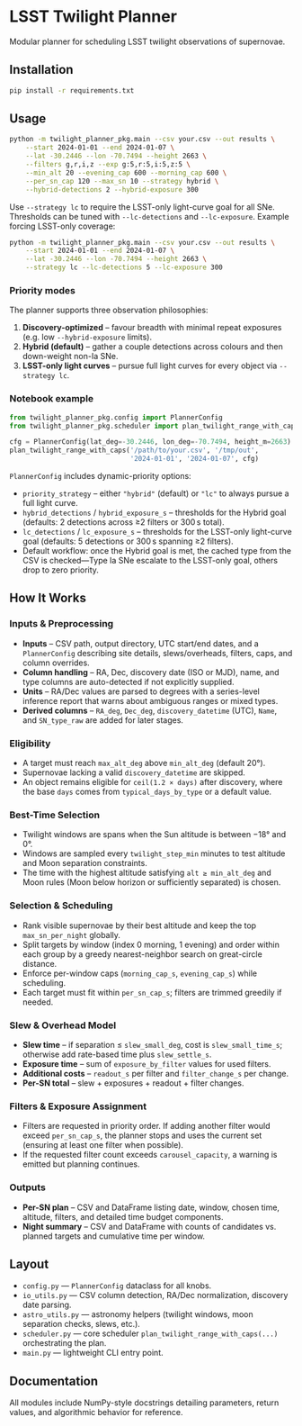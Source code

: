 # LSST Twilight Planner

Modular planner for scheduling LSST twilight observations of supernovae.

## Installation

```bash
pip install -r requirements.txt
```

## Usage

```bash
python -m twilight_planner_pkg.main --csv your.csv --out results \
    --start 2024-01-01 --end 2024-01-07 \
    --lat -30.2446 --lon -70.7494 --height 2663 \
    --filters g,r,i,z --exp g:5,r:5,i:5,z:5 \
    --min_alt 20 --evening_cap 600 --morning_cap 600 \
    --per_sn_cap 120 --max_sn 10 --strategy hybrid \
    --hybrid-detections 2 --hybrid-exposure 300
```

Use `--strategy lc` to require the LSST-only light-curve goal for all SNe.
Thresholds can be tuned with `--lc-detections` and `--lc-exposure`.
Example forcing LSST-only coverage:

```bash
python -m twilight_planner_pkg.main --csv your.csv --out results \
    --start 2024-01-01 --end 2024-01-07 \
    --lat -30.2446 --lon -70.7494 --height 2663 \
    --strategy lc --lc-detections 5 --lc-exposure 300
```

### Priority modes

The planner supports three observation philosophies:

1. **Discovery-optimized** – favour breadth with minimal repeat exposures
   (e.g. low `--hybrid-exposure` limits).
2. **Hybrid (default)** – gather a couple detections across colours and then
   down-weight non-Ia SNe.
3. **LSST-only light curves** – pursue full light curves for every object via
   `--strategy lc`.

### Notebook example

```python
from twilight_planner_pkg.config import PlannerConfig
from twilight_planner_pkg.scheduler import plan_twilight_range_with_caps

cfg = PlannerConfig(lat_deg=-30.2446, lon_deg=-70.7494, height_m=2663)
plan_twilight_range_with_caps('/path/to/your.csv', '/tmp/out',
                              '2024-01-01', '2024-01-07', cfg)
```

`PlannerConfig` includes dynamic-priority options:

* `priority_strategy` – either `"hybrid"` (default) or `"lc"` to always pursue
  a full light curve.
* `hybrid_detections` / `hybrid_exposure_s` – thresholds for the Hybrid goal
  (defaults: 2 detections across ≥2 filters or 300 s total).
* `lc_detections` / `lc_exposure_s` – thresholds for the LSST-only light-curve
  goal (defaults: 5 detections or 300 s spanning ≥2 filters).
* Default workflow: once the Hybrid goal is met, the cached type from the CSV
  is checked—Type Ia SNe escalate to the LSST-only goal, others drop to zero
  priority.

## How It Works

### Inputs & Preprocessing

* **Inputs** – CSV path, output directory, UTC start/end dates, and a
  `PlannerConfig` describing site details, slews/overheads, filters, caps, and
  column overrides.
* **Column handling** – RA, Dec, discovery date (ISO or MJD), name, and type
  columns are auto-detected if not explicitly supplied.
* **Units** – RA/Dec values are parsed to degrees with a series-level inference
  report that warns about ambiguous ranges or mixed types.
* **Derived columns** – `RA_deg`, `Dec_deg`, `discovery_datetime` (UTC),
  `Name`, and `SN_type_raw` are added for later stages.

### Eligibility

* A target must reach `max_alt_deg` above `min_alt_deg` (default 20°).
* Supernovae lacking a valid `discovery_datetime` are skipped.
* An object remains eligible for `ceil(1.2 × days)` after discovery, where the
  base `days` comes from `typical_days_by_type` or a default value.

### Best-Time Selection

* Twilight windows are spans when the Sun altitude is between −18° and 0°.
* Windows are sampled every `twilight_step_min` minutes to test altitude and
  Moon separation constraints.
* The time with the highest altitude satisfying `alt ≥ min_alt_deg` and Moon
  rules (Moon below horizon or sufficiently separated) is chosen.

### Selection & Scheduling

* Rank visible supernovae by their best altitude and keep the top
  `max_sn_per_night` globally.
* Split targets by window (index 0 morning, 1 evening) and order within each
  group by a greedy nearest-neighbor search on great-circle distance.
* Enforce per-window caps (`morning_cap_s`, `evening_cap_s`) while scheduling.
* Each target must fit within `per_sn_cap_s`; filters are trimmed greedily if
  needed.

### Slew & Overhead Model

* **Slew time** – if separation ≤ `slew_small_deg`, cost is `slew_small_time_s`;
  otherwise add rate-based time plus `slew_settle_s`.
* **Exposure time** – sum of `exposure_by_filter` values for used filters.
* **Additional costs** – `readout_s` per filter and `filter_change_s` per change.
* **Per-SN total** – slew + exposures + readout + filter changes.

### Filters & Exposure Assignment

* Filters are requested in priority order. If adding another filter would exceed
  `per_sn_cap_s`, the planner stops and uses the current set (ensuring at least
  one filter when possible).
* If the requested filter count exceeds `carousel_capacity`, a warning is
  emitted but planning continues.

### Outputs

* **Per-SN plan** – CSV and DataFrame listing date, window, chosen time,
  altitude, filters, and detailed time budget components.
* **Night summary** – CSV and DataFrame with counts of candidates vs. planned
  targets and cumulative time per window.

## Layout

* `config.py` — `PlannerConfig` dataclass for all knobs.
* `io_utils.py` — CSV column detection, RA/Dec normalization, discovery date
  parsing.
* `astro_utils.py` — astronomy helpers (twilight windows, moon separation
  checks, slews, etc.).
* `scheduler.py` — core scheduler `plan_twilight_range_with_caps(...)`
  orchestrating the plan.
* `main.py` — lightweight CLI entry point.

## Documentation

All modules include NumPy-style docstrings detailing parameters, return values,
and algorithmic behavior for reference.


